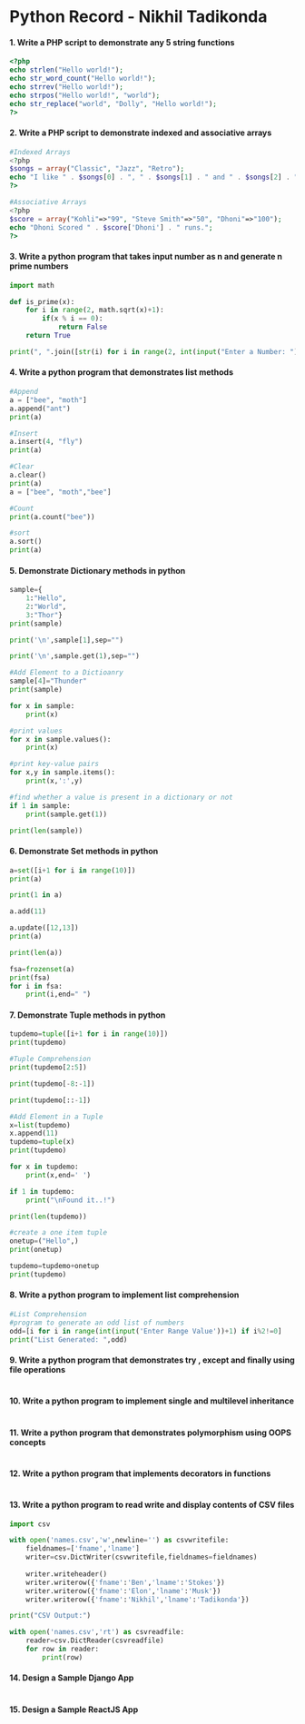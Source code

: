 # Python Record - Nikhil Tadikonda
#### 1. Write a PHP script to demonstrate any 5 string functions
```php
<?php
echo strlen("Hello world!");
echo str_word_count("Hello world!");
echo strrev("Hello world!");
echo strpos("Hello world!", "world");
echo str_replace("world", "Dolly", "Hello world!");
?>
```
#### 2. Write a PHP script to demonstrate indexed and associative arrays
```php
#Indexed Arrays
<?php
$songs = array("Classic", "Jazz", "Retro");
echo "I like " . $songs[0] . ", " . $songs[1] . " and " . $songs[2] . ".";
?>

#Associative Arrays
<?php
$score = array("Kohli"=>"99", "Steve Smith"=>"50", "Dhoni"=>"100");
echo "Dhoni Scored " . $score['Dhoni'] . " runs.";
?>
```
#### 3. Write a python program that takes input number as n and generate n prime numbers
```py
import math

def is_prime(x):
    for i in range(2, math.sqrt(x)+1):
        if(x % i == 0):
            return False
    return True

print(", ".join([str(i) for i in range(2, int(input("Enter a Number: "))+1) if is_prime(i)]))
```
#### 4. Write a python program that demonstrates list methods
```py
#Append
a = ["bee", "moth"]
a.append("ant")
print(a)

#Insert
a.insert(4, "fly")
print(a)

#Clear
a.clear()
print(a)
a = ["bee", "moth","bee"]

#Count
print(a.count("bee"))

#sort
a.sort()
print(a)
```
#### 5. Demonstrate Dictionary methods in python
```py
sample={
    1:"Hello",
    2:"World",
    3:"Thor"}
print(sample)

print('\n',sample[1],sep="")

print('\n',sample.get(1),sep="")

#Add Element to a Dictioanry 
sample[4]="Thunder"
print(sample)

for x in sample:
    print(x)

#print values
for x in sample.values():
    print(x)

#print key-value pairs
for x,y in sample.items():
    print(x,':',y)

#find whether a value is present in a dictionary or not
if 1 in sample:
    print(sample.get(1))

print(len(sample))
```
#### 6. Demonstrate Set methods in python
```py
a=set([i+1 for i in range(10)])
print(a)

print(1 in a)

a.add(11)

a.update([12,13])
print(a)

print(len(a))

fsa=frozenset(a)
print(fsa)
for i in fsa:
    print(i,end=" ")
```
#### 7. Demonstrate Tuple methods in python
```py
tupdemo=tuple([i+1 for i in range(10)])
print(tupdemo)

#Tuple Comprehension
print(tupdemo[2:5])

print(tupdemo[-8:-1])

print(tupdemo[::-1])

#Add Element in a Tuple
x=list(tupdemo)
x.append(11)
tupdemo=tuple(x)
print(tupdemo)

for x in tupdemo:
    print(x,end=' ')

if 1 in tupdemo:
    print("\nFound it..!")

print(len(tupdemo))

#create a one item tuple
onetup=("Hello",)
print(onetup)

tupdemo=tupdemo+onetup
print(tupdemo)
```
#### 8. Write a python program to implement list comprehension
```py
#List Comprehension
#program to generate an odd list of numbers
odd=[i for i in range(int(input('Enter Range Value'))+1) if i%2!=0]
print("List Generated: ",odd)
```
#### 9. Write a python program that demonstrates try , except and finally using file operations
```py
```
#### 10. Write a python program to implement single and multilevel inheritance
```py
```
#### 11. Write a python program that demonstrates polymorphism using OOPS concepts
```py
```
#### 12. Write a python program that implements decorators in functions
```py
```
#### 13. Write a python program to read write and display contents of CSV files
```py
import csv

with open('names.csv','w',newline='') as csvwritefile:
    fieldnames=['fname','lname']
    writer=csv.DictWriter(csvwritefile,fieldnames=fieldnames)
    
    writer.writeheader()
    writer.writerow({'fname':'Ben','lname':'Stokes'})
    writer.writerow({'fname':'Elon','lname':'Musk'})
    writer.writerow({'fname':'Nikhil','lname':'Tadikonda'})

print("CSV Output:")

with open('names.csv','rt') as csvreadfile:
    reader=csv.DictReader(csvreadfile)
    for row in reader:
        print(row)
```
#### 14. Design a Sample Django App
```py
```
#### 15. Design a Sample ReactJS App
```py
```